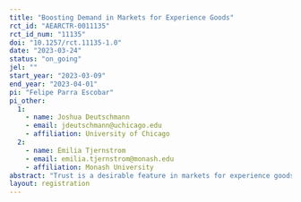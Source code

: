 ```yaml
---
title: "Boosting Demand in Markets for Experience Goods"
rct_id: "AEARCTR-0011135"
rct_id_num: "11135"
doi: "10.1257/rct.11135-1.0"
date: "2023-03-24"
status: "on_going"
jel: ""
start_year: "2023-03-09"
end_year: "2023-04-01"
pi: "Felipe Parra Escobar"
pi_other:
  1:
    - name: Joshua Deutschmann
    - email: jdeutschmann@uchicago.edu
    - affiliation: University of Chicago
  2:
    - name: Emilia Tjernstrom
    - email: emilia.tjernstrom@monash.edu
    - affiliation: Monash University
abstract: "Trust is a desirable feature in markets for experience goods as it induces demand. Therefore, if consumers believe it is very unlikely to find sellers that offer high-quality goods, this type of markets may break down. Consequently, a change in consumer beliefs can boost demand for experience goods. In this paper, we experimentally test if a shock to consumer beliefs, namely the entry of a quality-conscious seller into the market, can boost demand for an experience good. We conduct a lab-in-the-field experiment with farmers in Western Kenya, where we recreate an agricultural input market. Specifically, participants choose between two types of goods: one with fixed quality and another one with varying quality, which is unknown ex-ante. Some randomly selected respondents also have the chance to select the varying-quality good from two types of distributions, which respondents partially know. One of those quality distributions, which represents the quality-conscious entrant seller, has a smaller mean and variance than the incumbent distribution. Additionally, we elicit respondents' beliefs about the quality distributions to test whether the effect of entry on demand depends on consumer beliefs rather than the true quality distribution of the experience good in the market. Finally, we elicit participants willingness-to-pay for the different goods offered throughout the game to observe if their valuation varies depending on the quality distribution they face."
layout: registration
---
```


